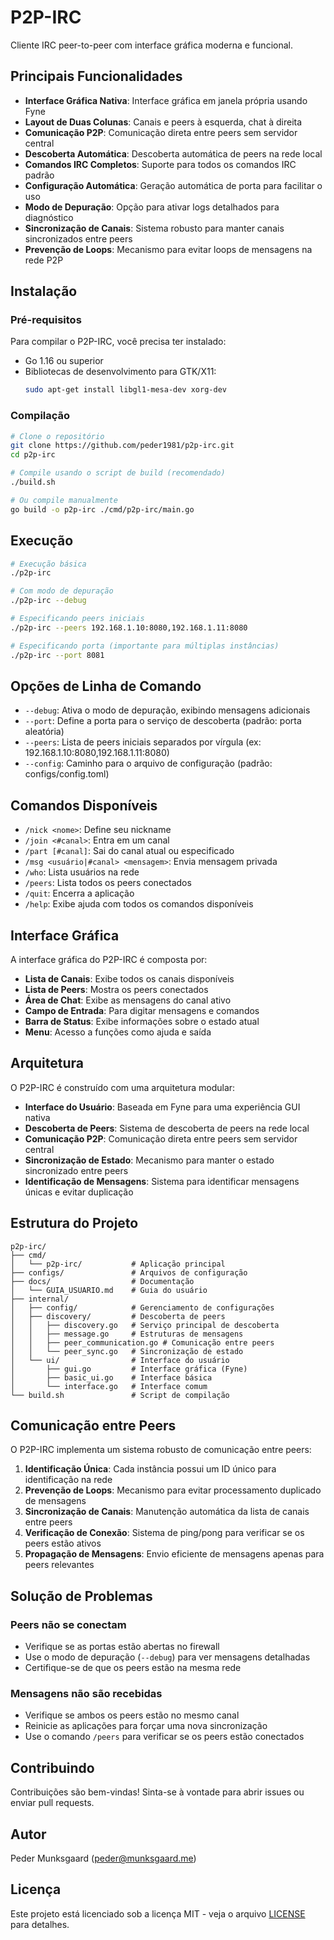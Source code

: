 # P2P-IRC

Cliente IRC peer-to-peer com interface gráfica moderna e funcional.

## Principais Funcionalidades

- **Interface Gráfica Nativa**: Interface gráfica em janela própria usando Fyne
- **Layout de Duas Colunas**: Canais e peers à esquerda, chat à direita
- **Comunicação P2P**: Comunicação direta entre peers sem servidor central
- **Descoberta Automática**: Descoberta automática de peers na rede local
- **Comandos IRC Completos**: Suporte para todos os comandos IRC padrão
- **Configuração Automática**: Geração automática de porta para facilitar o uso
- **Modo de Depuração**: Opção para ativar logs detalhados para diagnóstico
- **Sincronização de Canais**: Sistema robusto para manter canais sincronizados entre peers
- **Prevenção de Loops**: Mecanismo para evitar loops de mensagens na rede P2P

## Instalação

### Pré-requisitos

Para compilar o P2P-IRC, você precisa ter instalado:

- Go 1.16 ou superior
- Bibliotecas de desenvolvimento para GTK/X11:
  ```bash
  sudo apt-get install libgl1-mesa-dev xorg-dev
  ```

### Compilação

```bash
# Clone o repositório
git clone https://github.com/peder1981/p2p-irc.git
cd p2p-irc

# Compile usando o script de build (recomendado)
./build.sh

# Ou compile manualmente
go build -o p2p-irc ./cmd/p2p-irc/main.go
```

## Execução

```bash
# Execução básica
./p2p-irc

# Com modo de depuração
./p2p-irc --debug

# Especificando peers iniciais
./p2p-irc --peers 192.168.1.10:8080,192.168.1.11:8080

# Especificando porta (importante para múltiplas instâncias)
./p2p-irc --port 8081
```

## Opções de Linha de Comando

- `--debug`: Ativa o modo de depuração, exibindo mensagens adicionais
- `--port`: Define a porta para o serviço de descoberta (padrão: porta aleatória)
- `--peers`: Lista de peers iniciais separados por vírgula (ex: 192.168.1.10:8080,192.168.1.11:8080)
- `--config`: Caminho para o arquivo de configuração (padrão: configs/config.toml)

## Comandos Disponíveis

- `/nick <nome>`: Define seu nickname
- `/join <#canal>`: Entra em um canal
- `/part [#canal]`: Sai do canal atual ou especificado
- `/msg <usuário|#canal> <mensagem>`: Envia mensagem privada
- `/who`: Lista usuários na rede
- `/peers`: Lista todos os peers conectados
- `/quit`: Encerra a aplicação
- `/help`: Exibe ajuda com todos os comandos disponíveis

## Interface Gráfica

A interface gráfica do P2P-IRC é composta por:

- **Lista de Canais**: Exibe todos os canais disponíveis
- **Lista de Peers**: Mostra os peers conectados
- **Área de Chat**: Exibe as mensagens do canal ativo
- **Campo de Entrada**: Para digitar mensagens e comandos
- **Barra de Status**: Exibe informações sobre o estado atual
- **Menu**: Acesso a funções como ajuda e saída

## Arquitetura

O P2P-IRC é construído com uma arquitetura modular:

- **Interface do Usuário**: Baseada em Fyne para uma experiência GUI nativa
- **Descoberta de Peers**: Sistema de descoberta de peers na rede local
- **Comunicação P2P**: Comunicação direta entre peers sem servidor central
- **Sincronização de Estado**: Mecanismo para manter o estado sincronizado entre peers
- **Identificação de Mensagens**: Sistema para identificar mensagens únicas e evitar duplicação

## Estrutura do Projeto

```
p2p-irc/
├── cmd/
│   └── p2p-irc/           # Aplicação principal
├── configs/               # Arquivos de configuração
├── docs/                  # Documentação
│   └── GUIA_USUARIO.md    # Guia do usuário
├── internal/
│   ├── config/            # Gerenciamento de configurações
│   ├── discovery/         # Descoberta de peers
│   │   ├── discovery.go   # Serviço principal de descoberta
│   │   ├── message.go     # Estruturas de mensagens
│   │   ├── peer_communication.go # Comunicação entre peers
│   │   └── peer_sync.go   # Sincronização de estado
│   └── ui/                # Interface do usuário
│       ├── gui.go         # Interface gráfica (Fyne)
│       ├── basic_ui.go    # Interface básica
│       └── interface.go   # Interface comum
└── build.sh               # Script de compilação
```

## Comunicação entre Peers

O P2P-IRC implementa um sistema robusto de comunicação entre peers:

1. **Identificação Única**: Cada instância possui um ID único para identificação na rede
2. **Prevenção de Loops**: Mecanismo para evitar processamento duplicado de mensagens
3. **Sincronização de Canais**: Manutenção automática da lista de canais entre peers
4. **Verificação de Conexão**: Sistema de ping/pong para verificar se os peers estão ativos
5. **Propagação de Mensagens**: Envio eficiente de mensagens apenas para peers relevantes

## Solução de Problemas

### Peers não se conectam

- Verifique se as portas estão abertas no firewall
- Use o modo de depuração (`--debug`) para ver mensagens detalhadas
- Certifique-se de que os peers estão na mesma rede

### Mensagens não são recebidas

- Verifique se ambos os peers estão no mesmo canal
- Reinicie as aplicações para forçar uma nova sincronização
- Use o comando `/peers` para verificar se os peers estão conectados

## Contribuindo

Contribuições são bem-vindas! Sinta-se à vontade para abrir issues ou enviar pull requests.

## Autor

Peder Munksgaard (peder@munksgaard.me)

## Licença

Este projeto está licenciado sob a licença MIT - veja o arquivo [LICENSE](LICENSE) para detalhes.
